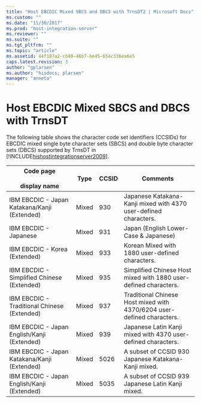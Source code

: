 ```yaml
---
title: "Host EBCDIC Mixed SBCS and DBCS with TrnsDT2 | Microsoft Docs"
ms.custom: ""
ms.date: "11/30/2017"
ms.prod: "host-integration-server"
ms.reviewer: ""
ms.suite: ""
ms.tgt_pltfrm: ""
ms.topic: "article"
ms.assetid: 44f187a2-cb40-46b7-be45-654c336ea6e5
caps.latest.revision: 3
author: "gplarsen"
ms.author: "hisdocs; plarsen"
manager: "anneta"
---
```

# Host EBCDIC Mixed SBCS and DBCS with TrnsDT
The following table shows the character code set identifiers (CCSIDs) for EBCDIC mixed single byte character sets (SBCS) and double byte character sets (DBCS) supported by TrnsDT in [!INCLUDE[hishostintegrationserver2009](../includes/hishostintegrationserver2009-md.md)].  
  
|Code page<br /><br /> display name|Type|CCSID|Comments|  
|--------------------------------|----------|-----------|--------------|  
|IBM EBCDIC - Japan Katakana/Kanji (Extended)|Mixed|930|Japanese Katakana-Kanji mixed with 4370 user-defined characters.|  
|IBM EBCDIC - Japanese|Mixed|931|Japan (English Lower-Case & Japanese)|  
|IBM EBCDIC - Korea (Extended)|Mixed|933|Korean Mixed with 1880 user-defined characters.|  
|IBM EBCDIC - Simplified Chinese (Extended)|Mixed|935|Simplified Chinese Host mixed with 1880 user-defined characters.|  
|IBM EBCDIC - Traditional Chinese (Extended)|Mixed|937|Traditional Chinese Host mixed with 4370/6204 user-defined characters.|  
|IBM EBCDIC - Japan English/Kanji (Extended)|Mixed|939|Japanese Latin Kanji mixed with 4370 user-defined characters.|  
|IBM EBCDIC - Japan Katakana/Kanji (Extended)|Mixed|5026|A subset of CCSID 930 Japanese Katakana-Kanji mixed.|  
|IBM EBCDIC - Japan English/Kanji (Extended)|Mixed|5035|A subset of CCSID 939 Japanese Latin Kanji mixed.|